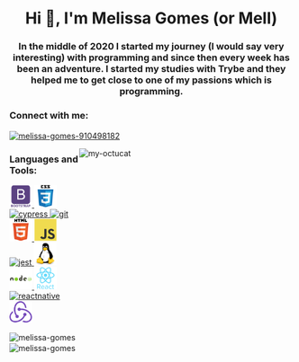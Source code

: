 <h1 align="center">Hi 👋, I'm Melissa Gomes (or Mell)</h1>
<h3 align="center">In the middle of 2020 I started my journey (I would say very interesting) with programming and since then every week has been an adventure. I started my studies with Trybe and they helped me to get close to one of my passions which is programming.</h3>

<h3 align="left">Connect with me:</h3>
<p align="left">
<a href="https://linkedin.com/in/melissa-gomes-910498182" target="blank"><img align="center" src="https://cdn.jsdelivr.net/npm/simple-icons@3.0.1/icons/linkedin.svg" alt="melissa-gomes-910498182" height="30" width="40" /></a>
</p>
<img align="right" width="380px" height="380px" alt="my-octucat" src="https://octocat-generator-assets.githubusercontent.com/my-octocat-1612904548373.png" />

<h3 align="left">Languages and Tools:</h3>
<p align="left" margin="15"> <a href="https://getbootstrap.com" target="_blank"> <img src="https://raw.githubusercontent.com/devicons/devicon/master/icons/bootstrap/bootstrap-plain-wordmark.svg" alt="bootstrap" width="40" height="40"/> </a> <a href="https://www.w3schools.com/css/" target="_blank"> <img src="https://raw.githubusercontent.com/devicons/devicon/master/icons/css3/css3-original-wordmark.svg" alt="css3" width="40" height="40"/> </a> <a href="https://www.cypress.io" target="_blank"> <img src="https://raw.githubusercontent.com/simple-icons/simple-icons/6e46ec1fc23b60c8fd0d2f2ff46db82e16dbd75f/icons/cypress.svg" alt="cypress" width="40" height="40"/> </a> <a href="https://git-scm.com/" target="_blank"> <img src="https://www.vectorlogo.zone/logos/git-scm/git-scm-icon.svg" alt="git" width="40" height="40"/> </a> <a href="https://www.w3.org/html/" target="_blank"> <img src="https://raw.githubusercontent.com/devicons/devicon/master/icons/html5/html5-original-wordmark.svg" alt="html5" width="40" height="40"/> </a> <a href="https://developer.mozilla.org/en-US/docs/Web/JavaScript" target="_blank"> <img src="https://raw.githubusercontent.com/devicons/devicon/master/icons/javascript/javascript-original.svg" alt="javascript" width="40" height="40"/> </a> <a href="https://jestjs.io" target="_blank"> <img src="https://www.vectorlogo.zone/logos/jestjsio/jestjsio-icon.svg" alt="jest" width="40" height="40"/> </a> <a href="https://www.linux.org/" target="_blank"> <img src="https://raw.githubusercontent.com/devicons/devicon/master/icons/linux/linux-original.svg" alt="linux" width="40" height="40"/> </a> <a href="https://nodejs.org" target="_blank"> <img src="https://raw.githubusercontent.com/devicons/devicon/master/icons/nodejs/nodejs-original-wordmark.svg" alt="nodejs" width="40" height="40"/> </a> <a href="https://reactjs.org/" target="_blank"> <img src="https://raw.githubusercontent.com/devicons/devicon/master/icons/react/react-original-wordmark.svg" alt="react" width="40" height="40"/> </a> <a href="https://reactnative.dev/" target="_blank"> <img src="https://reactnative.dev/img/header_logo.svg" alt="reactnative" width="40" height="40"/> </a> <a href="https://redux.js.org" target="_blank"> <img src="https://raw.githubusercontent.com/devicons/devicon/master/icons/redux/redux-original.svg" alt="redux" width="40" height="40"/> </a> </p>

<p><img margin="15" align="left" src="https://github-readme-stats.vercel.app/api/top-langs?username=melissa-gomes&show_icons=true&locale=en&layout=compact" alt="melissa-gomes" /></p>

<p margin="15">&nbsp;<img margin="15" align="center" src="https://github-readme-stats.vercel.app/api?username=melissa-gomes&show_icons=true&locale=en" alt="melissa-gomes" /></p>
